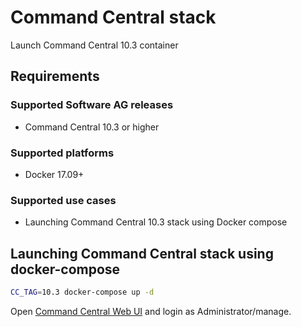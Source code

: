 <!-- Copyright � 2013 - 2018 Software AG, Darmstadt, Germany and/or its licensors

   SPDX-License-Identifier: Apache-2.0

    Licensed under the Apache License, Version 2.0 (the "License");
    you may not use this file except in compliance with the License.
    You may obtain a copy of the License at

        http://www.apache.org/licenses/LICENSE-2.0

    Unless required by applicable law or agreed to in writing, software
    distributed under the License is distributed on an "AS IS" BASIS,
     WITHOUT WARRANTIES OR CONDITIONS OF ANY KIND, either express or implied.
     See the License for the specific language governing permissions and

     limitations under the License.                                                  

-->

# Command Central stack

Launch Command Central 10.3 container

## Requirements

### Supported Software AG releases

* Command Central 10.3 or higher

### Supported platforms

* Docker 17.09+

### Supported use cases

* Launching Command Central 10.3 stack using Docker compose

## Launching Command Central stack using docker-compose

```bash
CC_TAG=10.3 docker-compose up -d
```

Open [Command Central Web UI](https://localhost:8091) and login as Administrator/manage.
